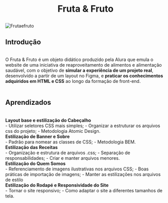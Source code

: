<h1 align="center">
  <p align="center">Fruta & Fruto</p>
 </h1>
 
![Frutaefruto](https://user-images.githubusercontent.com/95223411/199240993-b1cb1879-a974-4bcb-aba6-97c0c846c95b.png)


## Introdução
<br />
O Fruta & Fruto é um objeto didático produzido pela Alura que emula o website de uma iniciativa de reaproveitamento de alimentos e alimentação saudável, com o objetivo de <b>simular a experiência de um projeto real</b>, desenvolvido a partir de um layout no Figma, e <b>praticar os conhecimentos adquiridos em HTML e CSS</b> ao longo da formação de front-end.
<br />
<br />

## Aprendizados
<br />
  <strong>Layout base e estilização do Cabeçalho</strong><br />
  - Utilizar seletores CSS mais simples;
  - Organizar a estruturar os arquivos css do projeto;
  - Metodologia Atomic Design.
<br />
  <strong>Estilização de Banner e Sobre</strong><br />
  - Padrão para nomear as classes de CSS;
  - Metodologia BEM.
<br />
  <strong>Estilização das Receitas</strong><br />
  - Organização e estrutura de arquivos .css;
  - Separação de responsabilidades;
  - Criar e manter arquivos menores.
<br />
 <strong>Estilização do Quem Somos</strong><br />
  - Referenciamento de imagens ilustrativas nos arquivos CSS;
  - Boas práticas de importação de imagens;
  - Manter as estilizações nos arquivos de estilo
<br />
 <strong>Estilização do Rodapé e Responsividade do Site</strong><br />
  - Tornar o site responsivo;
  - Como adaptar o site a diferentes tamanhos de tela.
